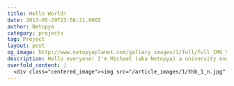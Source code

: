 ```yaml
---
title: Hello World!
date: 2013-05-29T23:58:21.000Z
author: Netopya
category: projects
tag: Project
layout: post
og_image: http://www.netopyaplanet.com/gallery_images/1/full/full_IMG_5688.JPG
description: Hello everyone! I'm Michael (aka Netopya) a university engineering student from Canada and this is my blog. I have a few projects I work on that I'd love to share with you along with other discoveries I make from the work of technology and science. Whats that device in the picture? Stay tuned and I'll get to that and more as my blog comes to life!
overfold_content: |
  <div class="centered_image"><img src="/article_images/1/thb_1_n.jpg" class="img-thumbnail"/></div><p>Hello everyone! I'm Michael (aka Netopya) a university engineering student from Canada and this is my blog. I have a few projects I work on that I'd love to share with you along with other discoveries I make from the work of technology and science. Whats that device in the picture? Stay tuned and I'll get to that and more as my blog comes to life!</p>
---
```


